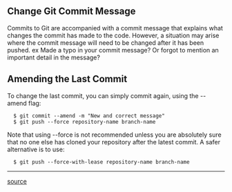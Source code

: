 Change Git Commit Message
------------------------------------------------------------------------------------------------
Commits to Git are accompanied with a commit message that explains what changes the commit has made to the code. However, a situation may arise where the commit message will need to be changed after it has been pushed. ​ex Made a typo in your commit message? Or forgot to mention an important detail in the message?


Amending the Last Commit
------------------------------------------------------------------------------------------------
To change the last commit, you can simply commit again, using the --amend flag:

```
  $ git commit --amend -m "New and correct message"
  $ git push --force repository-name branch-name
```

Note that using --force is not recommended unless you are absolutely sure that no one else has cloned your repository after the latest commit.
A safer alternative is to use:

```
  $ git push --force-with-lease repository-name branch-name
```



------------------------------------------------------------------------------------------------

[source](https://www.educative.io/edpresso/how-to-change-a-git-commit-message-after-a-push)
